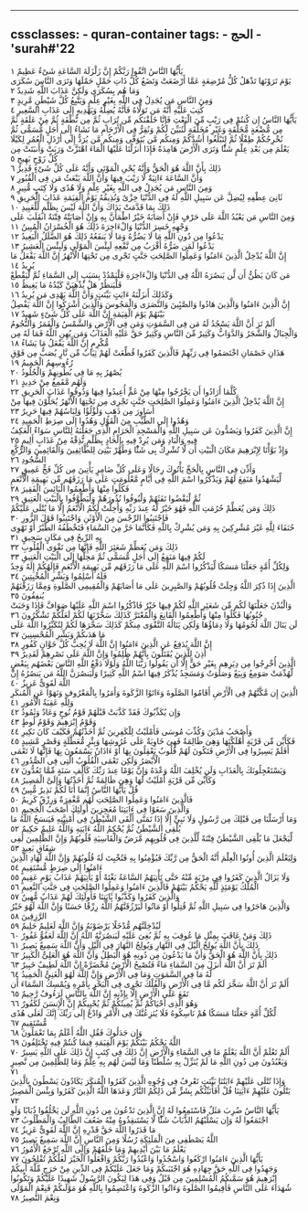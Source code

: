 
---
cssclasses:
    - quran-container
tags:
    - الحج
    - 'surah#'22
---

يَأَيُّهَا النَّاسُ اتَّقُوا رَبَّكُمْ إِنَّ زَلْزَلَةَ السَّاعَةِ شَىْءٌ عَظِيمٌ  ١<br>
يَوْمَ تَرَوْنَهَا تَذْهَلُ كُلُّ مُرْضِعَةٍ عَمَّا أَرْضَعَتْ وَتَضَعُ كُلُّ ذَاتِ حَمْلٍ حَمْلَهَا وَتَرَى النَّاسَ سُكَرَى وَمَا هُم بِسُكَرَى وَلَكِنَّ عَذَابَ اللَّهِ شَدِيدٌ  ٢<br>
وَمِنَ النَّاسِ مَن يُجَدِلُ فِى اللَّهِ بِغَيْرِ عِلْمٍ وَيَتَّبِعُ كُلَّ شَيْطَنٍ مَّرِيدٍ  ٣<br>
كُتِبَ عَلَيْهِ أَنَّهُ مَن تَوَلَّاهُ فَأَنَّهُ يُضِلُّهُ وَيَهْدِيهِ إِلَى عَذَابِ السَّعِيرِ  ٤<br>
يَأَيُّهَا النَّاسُ إِن كُنتُمْ فِى رَيْبٍ مِّنَ الْبَعْثِ فَإِنَّا خَلَقْنَكُم مِّن تُرَابٍ ثُمَّ مِن نُّطْفَةٍ ثُمَّ مِنْ عَلَقَةٍ ثُمَّ مِن مُّضْغَةٍ مُّخَلَّقَةٍ وَغَيْرِ مُخَلَّقَةٍ لِّنُبَيِّنَ لَكُمْ وَنُقِرُّ فِى الْأَرْحَامِ مَا نَشَاءُ إِلَى أَجَلٍ مُّسَمًّى ثُمَّ نُخْرِجُكُمْ طِفْلًا ثُمَّ لِتَبْلُغُوا أَشُدَّكُمْ وَمِنكُم مَّن يُتَوَفَّى وَمِنكُم مَّن يُرَدُّ إِلَى أَرْذَلِ الْعُمُرِ لِكَيْلَا يَعْلَمَ مِن بَعْدِ عِلْمٍ شَئًْا وَتَرَى الْأَرْضَ هَامِدَةً فَإِذَا أَنزَلْنَا عَلَيْهَا الْمَاءَ اهْتَزَّتْ وَرَبَتْ وَأَنبَتَتْ مِن كُلِّ زَوْجٍ بَهِيجٍ  ٥<br>
ذَلِكَ بِأَنَّ اللَّهَ هُوَ الْحَقُّ وَأَنَّهُ يُحْىِ الْمَوْتَى وَأَنَّهُ عَلَى كُلِّ شَىْءٍ قَدِيرٌ  ٦<br>
وَأَنَّ السَّاعَةَ ءَاتِيَةٌ لَّا رَيْبَ فِيهَا وَأَنَّ اللَّهَ يَبْعَثُ مَن فِى الْقُبُورِ  ٧<br>
وَمِنَ النَّاسِ مَن يُجَدِلُ فِى اللَّهِ بِغَيْرِ عِلْمٍ وَلَا هُدًى وَلَا كِتَبٍ مُّنِيرٍ  ٨<br>
ثَانِىَ عِطْفِهِ لِيُضِلَّ عَن سَبِيلِ اللَّهِ لَهُ فِى الدُّنْيَا خِزْىٌ وَنُذِيقُهُ يَوْمَ الْقِيَمَةِ عَذَابَ الْحَرِيقِ  ٩<br>
ذَلِكَ بِمَا قَدَّمَتْ يَدَاكَ وَأَنَّ اللَّهَ لَيْسَ بِظَلَّمٍ لِّلْعَبِيدِ  ١۰<br>
وَمِنَ النَّاسِ مَن يَعْبُدُ اللَّهَ عَلَى حَرْفٍ فَإِنْ أَصَابَهُ خَيْرٌ اطْمَأَنَّ بِهِ وَإِنْ أَصَابَتْهُ فِتْنَةٌ انقَلَبَ عَلَى وَجْهِهِ خَسِرَ الدُّنْيَا وَالْءَاخِرَةَ ذَلِكَ هُوَ الْخُسْرَانُ الْمُبِينُ  ١١<br>
يَدْعُوا مِن دُونِ اللَّهِ مَا لَا يَضُرُّهُ وَمَا لَا يَنفَعُهُ ذَلِكَ هُوَ الضَّلَلُ الْبَعِيدُ  ١٢<br>
يَدْعُوا لَمَن ضَرُّهُ أَقْرَبُ مِن نَّفْعِهِ لَبِئْسَ الْمَوْلَى وَلَبِئْسَ الْعَشِيرُ  ١٣<br>
إِنَّ اللَّهَ يُدْخِلُ الَّذِينَ ءَامَنُوا وَعَمِلُوا الصَّلِحَتِ جَنَّتٍ تَجْرِى مِن تَحْتِهَا الْأَنْهَرُ إِنَّ اللَّهَ يَفْعَلُ مَا يُرِيدُ  ١٤<br>
مَن كَانَ يَظُنُّ أَن لَّن يَنصُرَهُ اللَّهُ فِى الدُّنْيَا وَالْءَاخِرَةِ فَلْيَمْدُدْ بِسَبَبٍ إِلَى السَّمَاءِ ثُمَّ لْيَقْطَعْ فَلْيَنظُرْ هَلْ يُذْهِبَنَّ كَيْدُهُ مَا يَغِيظُ  ١٥<br>
وَكَذَلِكَ أَنزَلْنَهُ ءَايَتٍ بَيِّنَتٍ وَأَنَّ اللَّهَ يَهْدِى مَن يُرِيدُ  ١٦<br>
إِنَّ الَّذِينَ ءَامَنُوا وَالَّذِينَ هَادُوا وَالصَّبِِٔينَ وَالنَّصَرَى وَالْمَجُوسَ وَالَّذِينَ أَشْرَكُوا إِنَّ اللَّهَ يَفْصِلُ بَيْنَهُمْ يَوْمَ الْقِيَمَةِ إِنَّ اللَّهَ عَلَى كُلِّ شَىْءٍ شَهِيدٌ  ١٧<br>
أَلَمْ تَرَ أَنَّ اللَّهَ يَسْجُدُ لَهُ مَن فِى السَّمَوَتِ وَمَن فِى الْأَرْضِ وَالشَّمْسُ وَالْقَمَرُ وَالنُّجُومُ وَالْجِبَالُ وَالشَّجَرُ وَالدَّوَابُّ وَكَثِيرٌ مِّنَ النَّاسِ وَكَثِيرٌ حَقَّ عَلَيْهِ الْعَذَابُ وَمَن يُهِنِ اللَّهُ فَمَا لَهُ مِن مُّكْرِمٍ إِنَّ اللَّهَ يَفْعَلُ مَا يَشَاءُ  ١٨<br>
هَذَانِ خَصْمَانِ اخْتَصَمُوا فِى رَبِّهِمْ فَالَّذِينَ كَفَرُوا قُطِّعَتْ لَهُمْ ثِيَابٌ مِّن نَّارٍ يُصَبُّ مِن فَوْقِ رُءُوسِهِمُ الْحَمِيمُ  ١٩<br>
يُصْهَرُ بِهِ مَا فِى بُطُونِهِمْ وَالْجُلُودُ  ٢۰<br>
وَلَهُم مَّقَمِعُ مِنْ حَدِيدٍ  ٢١<br>
كُلَّمَا أَرَادُوا أَن يَخْرُجُوا مِنْهَا مِنْ غَمٍّ أُعِيدُوا فِيهَا وَذُوقُوا عَذَابَ الْحَرِيقِ  ٢٢<br>
إِنَّ اللَّهَ يُدْخِلُ الَّذِينَ ءَامَنُوا وَعَمِلُوا الصَّلِحَتِ جَنَّتٍ تَجْرِى مِن تَحْتِهَا الْأَنْهَرُ يُحَلَّوْنَ فِيهَا مِنْ أَسَاوِرَ مِن ذَهَبٍ وَلُؤْلُؤًا وَلِبَاسُهُمْ فِيهَا حَرِيرٌ  ٢٣<br>
وَهُدُوا إِلَى الطَّيِّبِ مِنَ الْقَوْلِ وَهُدُوا إِلَى صِرَطِ الْحَمِيدِ  ٢٤<br>
إِنَّ الَّذِينَ كَفَرُوا وَيَصُدُّونَ عَن سَبِيلِ اللَّهِ وَالْمَسْجِدِ الْحَرَامِ الَّذِى جَعَلْنَهُ لِلنَّاسِ سَوَاءً الْعَكِفُ فِيهِ وَالْبَادِ وَمَن يُرِدْ فِيهِ بِإِلْحَادٍ بِظُلْمٍ نُّذِقْهُ مِنْ عَذَابٍ أَلِيمٍ  ٢٥<br>
وَإِذْ بَوَّأْنَا لِإِبْرَهِيمَ مَكَانَ الْبَيْتِ أَن لَّا تُشْرِكْ بِى شَئًْا وَطَهِّرْ بَيْتِىَ لِلطَّائِفِينَ وَالْقَائِمِينَ وَالرُّكَّعِ السُّجُودِ  ٢٦<br>
وَأَذِّن فِى النَّاسِ بِالْحَجِّ يَأْتُوكَ رِجَالًا وَعَلَى كُلِّ ضَامِرٍ يَأْتِينَ مِن كُلِّ فَجٍّ عَمِيقٍ  ٢٧<br>
لِّيَشْهَدُوا مَنَفِعَ لَهُمْ وَيَذْكُرُوا اسْمَ اللَّهِ فِى أَيَّامٍ مَّعْلُومَتٍ عَلَى مَا رَزَقَهُم مِّن بَهِيمَةِ الْأَنْعَمِ فَكُلُوا مِنْهَا وَأَطْعِمُوا الْبَائِسَ الْفَقِيرَ  ٢٨<br>
ثُمَّ لْيَقْضُوا تَفَثَهُمْ وَلْيُوفُوا نُذُورَهُمْ وَلْيَطَّوَّفُوا بِالْبَيْتِ الْعَتِيقِ  ٢٩<br>
ذَلِكَ وَمَن يُعَظِّمْ حُرُمَتِ اللَّهِ فَهُوَ خَيْرٌ لَّهُ عِندَ رَبِّهِ وَأُحِلَّتْ لَكُمُ الْأَنْعَمُ إِلَّا مَا يُتْلَى عَلَيْكُمْ فَاجْتَنِبُوا الرِّجْسَ مِنَ الْأَوْثَنِ وَاجْتَنِبُوا قَوْلَ الزُّورِ  ٣۰<br>
حُنَفَاءَ لِلَّهِ غَيْرَ مُشْرِكِينَ بِهِ وَمَن يُشْرِكْ بِاللَّهِ فَكَأَنَّمَا خَرَّ مِنَ السَّمَاءِ فَتَخْطَفُهُ الطَّيْرُ أَوْ تَهْوِى بِهِ الرِّيحُ فِى مَكَانٍ سَحِيقٍ  ٣١<br>
ذَلِكَ وَمَن يُعَظِّمْ شَعَئِرَ اللَّهِ فَإِنَّهَا مِن تَقْوَى الْقُلُوبِ  ٣٢<br>
لَكُمْ فِيهَا مَنَفِعُ إِلَى أَجَلٍ مُّسَمًّى ثُمَّ مَحِلُّهَا إِلَى الْبَيْتِ الْعَتِيقِ  ٣٣<br>
وَلِكُلِّ أُمَّةٍ جَعَلْنَا مَنسَكًا لِّيَذْكُرُوا اسْمَ اللَّهِ عَلَى مَا رَزَقَهُم مِّن بَهِيمَةِ الْأَنْعَمِ فَإِلَهُكُمْ إِلَهٌ وَحِدٌ فَلَهُ أَسْلِمُوا وَبَشِّرِ الْمُخْبِتِينَ  ٣٤<br>
الَّذِينَ إِذَا ذُكِرَ اللَّهُ وَجِلَتْ قُلُوبُهُمْ وَالصَّبِرِينَ عَلَى مَا أَصَابَهُمْ وَالْمُقِيمِى الصَّلَوةِ وَمِمَّا رَزَقْنَهُمْ يُنفِقُونَ  ٣٥<br>
وَالْبُدْنَ جَعَلْنَهَا لَكُم مِّن شَعَئِرِ اللَّهِ لَكُمْ فِيهَا خَيْرٌ فَاذْكُرُوا اسْمَ اللَّهِ عَلَيْهَا صَوَافَّ فَإِذَا وَجَبَتْ جُنُوبُهَا فَكُلُوا مِنْهَا وَأَطْعِمُوا الْقَانِعَ وَالْمُعْتَرَّ كَذَلِكَ سَخَّرْنَهَا لَكُمْ لَعَلَّكُمْ تَشْكُرُونَ  ٣٦<br>
لَن يَنَالَ اللَّهَ لُحُومُهَا وَلَا دِمَاؤُهَا وَلَكِن يَنَالُهُ التَّقْوَى مِنكُمْ كَذَلِكَ سَخَّرَهَا لَكُمْ لِتُكَبِّرُوا اللَّهَ عَلَى مَا هَدَىكُمْ وَبَشِّرِ الْمُحْسِنِينَ  ٣٧<br>
إِنَّ اللَّهَ يُدَفِعُ عَنِ الَّذِينَ ءَامَنُوا إِنَّ اللَّهَ لَا يُحِبُّ كُلَّ خَوَّانٍ كَفُورٍ  ٣٨<br>
أُذِنَ لِلَّذِينَ يُقَتَلُونَ بِأَنَّهُمْ ظُلِمُوا وَإِنَّ اللَّهَ عَلَى نَصْرِهِمْ لَقَدِيرٌ  ٣٩<br>
الَّذِينَ أُخْرِجُوا مِن دِيَرِهِم بِغَيْرِ حَقٍّ إِلَّا أَن يَقُولُوا رَبُّنَا اللَّهُ وَلَوْلَا دَفْعُ اللَّهِ النَّاسَ بَعْضَهُم بِبَعْضٍ لَّهُدِّمَتْ صَوَمِعُ وَبِيَعٌ وَصَلَوَتٌ وَمَسَجِدُ يُذْكَرُ فِيهَا اسْمُ اللَّهِ كَثِيرًا وَلَيَنصُرَنَّ اللَّهُ مَن يَنصُرُهُ إِنَّ اللَّهَ لَقَوِىٌّ عَزِيزٌ  ٤۰<br>
الَّذِينَ إِن مَّكَّنَّهُمْ فِى الْأَرْضِ أَقَامُوا الصَّلَوةَ وَءَاتَوُا الزَّكَوةَ وَأَمَرُوا بِالْمَعْرُوفِ وَنَهَوْا عَنِ الْمُنكَرِ وَلِلَّهِ عَقِبَةُ الْأُمُورِ  ٤١<br>
وَإِن يُكَذِّبُوكَ فَقَدْ كَذَّبَتْ قَبْلَهُمْ قَوْمُ نُوحٍ وَعَادٌ وَثَمُودُ  ٤٢<br>
وَقَوْمُ إِبْرَهِيمَ وَقَوْمُ لُوطٍ  ٤٣<br>
وَأَصْحَبُ مَدْيَنَ وَكُذِّبَ مُوسَى فَأَمْلَيْتُ لِلْكَفِرِينَ ثُمَّ أَخَذْتُهُمْ فَكَيْفَ كَانَ نَكِيرِ  ٤٤<br>
فَكَأَيِّن مِّن قَرْيَةٍ أَهْلَكْنَهَا وَهِىَ ظَالِمَةٌ فَهِىَ خَاوِيَةٌ عَلَى عُرُوشِهَا وَبِئْرٍ مُّعَطَّلَةٍ وَقَصْرٍ مَّشِيدٍ  ٤٥<br>
أَفَلَمْ يَسِيرُوا فِى الْأَرْضِ فَتَكُونَ لَهُمْ قُلُوبٌ يَعْقِلُونَ بِهَا أَوْ ءَاذَانٌ يَسْمَعُونَ بِهَا فَإِنَّهَا لَا تَعْمَى الْأَبْصَرُ وَلَكِن تَعْمَى الْقُلُوبُ الَّتِى فِى الصُّدُورِ  ٤٦<br>
وَيَسْتَعْجِلُونَكَ بِالْعَذَابِ وَلَن يُخْلِفَ اللَّهُ وَعْدَهُ وَإِنَّ يَوْمًا عِندَ رَبِّكَ كَأَلْفِ سَنَةٍ مِّمَّا تَعُدُّونَ  ٤٧<br>
وَكَأَيِّن مِّن قَرْيَةٍ أَمْلَيْتُ لَهَا وَهِىَ ظَالِمَةٌ ثُمَّ أَخَذْتُهَا وَإِلَىَّ الْمَصِيرُ  ٤٨<br>
قُلْ يَأَيُّهَا النَّاسُ إِنَّمَا أَنَا لَكُمْ نَذِيرٌ مُّبِينٌ  ٤٩<br>
فَالَّذِينَ ءَامَنُوا وَعَمِلُوا الصَّلِحَتِ لَهُم مَّغْفِرَةٌ وَرِزْقٌ كَرِيمٌ  ٥۰<br>
وَالَّذِينَ سَعَوْا فِى ءَايَتِنَا مُعَجِزِينَ أُولَئِكَ أَصْحَبُ الْجَحِيمِ  ٥١<br>
وَمَا أَرْسَلْنَا مِن قَبْلِكَ مِن رَّسُولٍ وَلَا نَبِىٍّ إِلَّا إِذَا تَمَنَّى أَلْقَى الشَّيْطَنُ فِى أُمْنِيَّتِهِ فَيَنسَخُ اللَّهُ مَا يُلْقِى الشَّيْطَنُ ثُمَّ يُحْكِمُ اللَّهُ ءَايَتِهِ وَاللَّهُ عَلِيمٌ حَكِيمٌ  ٥٢<br>
لِّيَجْعَلَ مَا يُلْقِى الشَّيْطَنُ فِتْنَةً لِّلَّذِينَ فِى قُلُوبِهِم مَّرَضٌ وَالْقَاسِيَةِ قُلُوبُهُمْ وَإِنَّ الظَّلِمِينَ لَفِى شِقَاقٍ بَعِيدٍ  ٥٣<br>
وَلِيَعْلَمَ الَّذِينَ أُوتُوا الْعِلْمَ أَنَّهُ الْحَقُّ مِن رَّبِّكَ فَيُؤْمِنُوا بِهِ فَتُخْبِتَ لَهُ قُلُوبُهُمْ وَإِنَّ اللَّهَ لَهَادِ الَّذِينَ ءَامَنُوا إِلَى صِرَطٍ مُّسْتَقِيمٍ  ٥٤<br>
وَلَا يَزَالُ الَّذِينَ كَفَرُوا فِى مِرْيَةٍ مِّنْهُ حَتَّى تَأْتِيَهُمُ السَّاعَةُ بَغْتَةً أَوْ يَأْتِيَهُمْ عَذَابُ يَوْمٍ عَقِيمٍ  ٥٥<br>
الْمُلْكُ يَوْمَئِذٍ لِّلَّهِ يَحْكُمُ بَيْنَهُمْ فَالَّذِينَ ءَامَنُوا وَعَمِلُوا الصَّلِحَتِ فِى جَنَّتِ النَّعِيمِ  ٥٦<br>
وَالَّذِينَ كَفَرُوا وَكَذَّبُوا بَِٔايَتِنَا فَأُولَئِكَ لَهُمْ عَذَابٌ مُّهِينٌ  ٥٧<br>
وَالَّذِينَ هَاجَرُوا فِى سَبِيلِ اللَّهِ ثُمَّ قُتِلُوا أَوْ مَاتُوا لَيَرْزُقَنَّهُمُ اللَّهُ رِزْقًا حَسَنًا وَإِنَّ اللَّهَ لَهُوَ خَيْرُ الرَّزِقِينَ  ٥٨<br>
لَيُدْخِلَنَّهُم مُّدْخَلًا يَرْضَوْنَهُ وَإِنَّ اللَّهَ لَعَلِيمٌ حَلِيمٌ  ٥٩<br>
ذَلِكَ وَمَنْ عَاقَبَ بِمِثْلِ مَا عُوقِبَ بِهِ ثُمَّ بُغِىَ عَلَيْهِ لَيَنصُرَنَّهُ اللَّهُ إِنَّ اللَّهَ لَعَفُوٌّ غَفُورٌ  ٦۰<br>
ذَلِكَ بِأَنَّ اللَّهَ يُولِجُ الَّيْلَ فِى النَّهَارِ وَيُولِجُ النَّهَارَ فِى الَّيْلِ وَأَنَّ اللَّهَ سَمِيعٌ بَصِيرٌ  ٦١<br>
ذَلِكَ بِأَنَّ اللَّهَ هُوَ الْحَقُّ وَأَنَّ مَا يَدْعُونَ مِن دُونِهِ هُوَ الْبَطِلُ وَأَنَّ اللَّهَ هُوَ الْعَلِىُّ الْكَبِيرُ  ٦٢<br>
أَلَمْ تَرَ أَنَّ اللَّهَ أَنزَلَ مِنَ السَّمَاءِ مَاءً فَتُصْبِحُ الْأَرْضُ مُخْضَرَّةً إِنَّ اللَّهَ لَطِيفٌ خَبِيرٌ  ٦٣<br>
لَّهُ مَا فِى السَّمَوَتِ وَمَا فِى الْأَرْضِ وَإِنَّ اللَّهَ لَهُوَ الْغَنِىُّ الْحَمِيدُ  ٦٤<br>
أَلَمْ تَرَ أَنَّ اللَّهَ سَخَّرَ لَكُم مَّا فِى الْأَرْضِ وَالْفُلْكَ تَجْرِى فِى الْبَحْرِ بِأَمْرِهِ وَيُمْسِكُ السَّمَاءَ أَن تَقَعَ عَلَى الْأَرْضِ إِلَّا بِإِذْنِهِ إِنَّ اللَّهَ بِالنَّاسِ لَرَءُوفٌ رَّحِيمٌ  ٦٥<br>
وَهُوَ الَّذِى أَحْيَاكُمْ ثُمَّ يُمِيتُكُمْ ثُمَّ يُحْيِيكُمْ إِنَّ الْإِنسَنَ لَكَفُورٌ  ٦٦<br>
لِّكُلِّ أُمَّةٍ جَعَلْنَا مَنسَكًا هُمْ نَاسِكُوهُ فَلَا يُنَزِعُنَّكَ فِى الْأَمْرِ وَادْعُ إِلَى رَبِّكَ إِنَّكَ لَعَلَى هُدًى مُّسْتَقِيمٍ  ٦٧<br>
وَإِن جَدَلُوكَ فَقُلِ اللَّهُ أَعْلَمُ بِمَا تَعْمَلُونَ  ٦٨<br>
اللَّهُ يَحْكُمُ بَيْنَكُمْ يَوْمَ الْقِيَمَةِ فِيمَا كُنتُمْ فِيهِ تَخْتَلِفُونَ  ٦٩<br>
أَلَمْ تَعْلَمْ أَنَّ اللَّهَ يَعْلَمُ مَا فِى السَّمَاءِ وَالْأَرْضِ إِنَّ ذَلِكَ فِى كِتَبٍ إِنَّ ذَلِكَ عَلَى اللَّهِ يَسِيرٌ  ٧۰<br>
وَيَعْبُدُونَ مِن دُونِ اللَّهِ مَا لَمْ يُنَزِّلْ بِهِ سُلْطَنًا وَمَا لَيْسَ لَهُم بِهِ عِلْمٌ وَمَا لِلظَّلِمِينَ مِن نَّصِيرٍ  ٧١<br>
وَإِذَا تُتْلَى عَلَيْهِمْ ءَايَتُنَا بَيِّنَتٍ تَعْرِفُ فِى وُجُوهِ الَّذِينَ كَفَرُوا الْمُنكَرَ يَكَادُونَ يَسْطُونَ بِالَّذِينَ يَتْلُونَ عَلَيْهِمْ ءَايَتِنَا قُلْ أَفَأُنَبِّئُكُم بِشَرٍّ مِّن ذَلِكُمُ النَّارُ وَعَدَهَا اللَّهُ الَّذِينَ كَفَرُوا وَبِئْسَ الْمَصِيرُ  ٧٢<br>
يَأَيُّهَا النَّاسُ ضُرِبَ مَثَلٌ فَاسْتَمِعُوا لَهُ إِنَّ الَّذِينَ تَدْعُونَ مِن دُونِ اللَّهِ لَن يَخْلُقُوا ذُبَابًا وَلَوِ اجْتَمَعُوا لَهُ وَإِن يَسْلُبْهُمُ الذُّبَابُ شَئًْا لَّا يَسْتَنقِذُوهُ مِنْهُ ضَعُفَ الطَّالِبُ وَالْمَطْلُوبُ  ٧٣<br>
مَا قَدَرُوا اللَّهَ حَقَّ قَدْرِهِ إِنَّ اللَّهَ لَقَوِىٌّ عَزِيزٌ  ٧٤<br>
اللَّهُ يَصْطَفِى مِنَ الْمَلَئِكَةِ رُسُلًا وَمِنَ النَّاسِ إِنَّ اللَّهَ سَمِيعٌ بَصِيرٌ  ٧٥<br>
يَعْلَمُ مَا بَيْنَ أَيْدِيهِمْ وَمَا خَلْفَهُمْ وَإِلَى اللَّهِ تُرْجَعُ الْأُمُورُ  ٧٦<br>
يَأَيُّهَا الَّذِينَ ءَامَنُوا ارْكَعُوا وَاسْجُدُوا وَاعْبُدُوا رَبَّكُمْ وَافْعَلُوا الْخَيْرَ لَعَلَّكُمْ تُفْلِحُونَ  ٧٧<br>
وَجَهِدُوا فِى اللَّهِ حَقَّ جِهَادِهِ هُوَ اجْتَبَىكُمْ وَمَا جَعَلَ عَلَيْكُمْ فِى الدِّينِ مِنْ حَرَجٍ مِّلَّةَ أَبِيكُمْ إِبْرَهِيمَ هُوَ سَمَّىكُمُ الْمُسْلِمِينَ مِن قَبْلُ وَفِى هَذَا لِيَكُونَ الرَّسُولُ شَهِيدًا عَلَيْكُمْ وَتَكُونُوا شُهَدَاءَ عَلَى النَّاسِ فَأَقِيمُوا الصَّلَوةَ وَءَاتُوا الزَّكَوةَ وَاعْتَصِمُوا بِاللَّهِ هُوَ مَوْلَىكُمْ فَنِعْمَ الْمَوْلَى وَنِعْمَ النَّصِيرُ  ٧٨<br>
